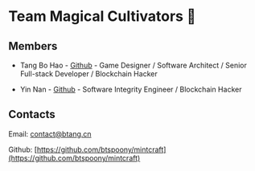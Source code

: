 # Team **Magical Cultivators** :busts_in_silhouette:

## Members

* Tang Bo Hao - [Github](https://github.com/btspoony) - Game Designer / Software Architect / Senior Full-stack Developer / Blockchain Hacker

* Yin Nan - [Github](https://github.com/ww8912188) - Software Integrity Engineer / Blockchain Hacker

## Contacts

Email: <contact@btang.cn>

Github: [https://github.com/btspoony/mintcraft](https://github.com/btspoony/mintcraft)
